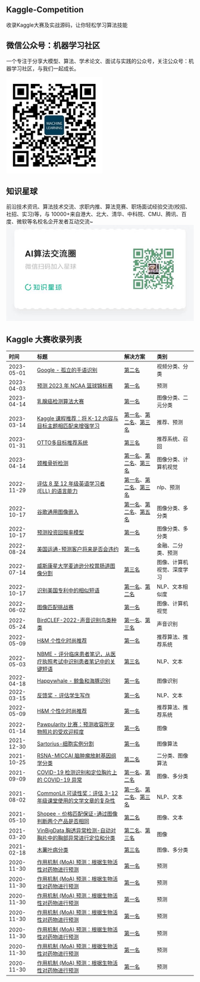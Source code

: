 ## Kaggle-Competition
收录Kaggle大赛及实战源码，让你轻松学习算法技能

## 微信公众号：机器学习社区

一个专注于分享大模型、算法、学术论文、面试与实践的公众号，关注公众号：机器学习社区，与我们一起成长。

![](https://github.com/ChenXi-code/Algorithm-Practice/blob/main/qrcode_for_gh_20ad92029419_258.jpg)

## 知识星球
前沿技术资讯、算法技术交流、求职内推、算法竞赛、职场面试经验交流(校招、社招、实习)等，与 10000+来自港大、北大、清华、中科院、CMU、腾讯、百度、微软等名校名企开发者互动交流~
![](https://github.com/ChenXi-code/Algorithm-Practice/blob/main/AI%E7%AE%97%E6%B3%95%E4%BA%A4%E6%B5%81%E5%9C%88.jpg)

## Kaggle 大赛收录列表

| 时间 | 标题 | 解决方案 | 类别 |
| :--------- | :------ | :------ | :------ |
| 2023-05-01  | [Google - 孤立的手语识别](https://www.kaggle.com/competitions/asl-signs) | [第二名](https://github.com/ffs333/2nd_place_GISLR) | 视频分类、分类 | 
| 2023-04-03 | [预测 2023 年 NCAA 篮球锦标赛](https://www.kaggle.com/competitions/march-machine-learning-mania-2023/overview/description) | [第一名](https://www.kaggle.com/code/rustyb/paris-madness-2023) | 预测 |
| 2023-04-14 | [乳腺癌检测算法大赛](https://www.kaggle.com/competitions/rsna-breast-cancer-detection/overview/description) | [第一名](https://github.com/dangnh0611/kaggle_rsna_breast_cancer) | 图像分类、二元分类 | 
| 2023-03-14 | [Kaggle 课程推荐：将 K-12 内容与目标主题相匹配来增强学习](https://www.kaggle.com/competitions/learning-equality-curriculum-recommendations/overview/description) | [第一名](https://github.com/aerdem4/curriculum-recommendations)、[第二名](https://github.com/KonradHabel/learning_equality)、[第三名](https://github.com/syzong/2023-Kaggle-LECR-Top3-TrainCode)| 推荐、预测| 
| 2023-01-31 | [OTTO多目标推荐系统](https://www.kaggle.com/competitions/otto-recommender-system/overview/description) | [第三名](https://github.com/cdeotte/Kaggle-OTTO-Comp) | 推荐系统、召回 | 
| 2023-04-14 | [颈椎骨折检测](https://www.kaggle.com/competitions/rsna-2022-cervical-spine-fracture-detection/overview/description) | [第一名](https://www.kaggle.com/competitions/rsna-2022-cervical-spine-fracture-detection/discussion/362787)、[第二名](https://github.com/ryanyuerong/RSNA2022RAWE)、[第三名](https://github.com/darraghdog/RSNA22) | 图像分类、计算机视觉 | 
| 2022-11-29 | [评估 8 至 12 年级英语学习者 (ELL) 的语言能力](https://www.kaggle.com/competitions/feedback-prize-english-language-learning/overview/description) | [第一名](https://github.com/rohitsingh02/kaggle-feedback-english-language-learning-1st-place-solution)、[第二名](https://github.com/chenghuige/Feedback-Prize---English-Language-Learning)、[第三名](https://github.com/amedprof/Feedback-Prize--English-Language-Learning) | nlp、预测 | 
| 2022-10-17 | [谷歌通用图像嵌入](https://www.kaggle.com/competitions/google-universal-image-embedding/overview/description) | [第一名](https://github.com/LouieShao/1st-Place-Solution-in-Google-Universal-Image-Embedding)、[第二名](https://github.com/XL-H/GUIE-2nd-Place-Solution)、[第五名](https://github.com/riron1206/kaggle-Google-Universal-Image-Embedding-Competition-5th-Place-Solution) | 图像分类、多分类 | 
| 2022-10-17 | [预测投资回报率模型](https://www.kaggle.com/competitions/ubiquant-market-prediction/overview/description) | [第一名](https://www.kaggle.com/competitions/ubiquant-market-prediction/discussion/338220) | 图像分类、多分类 | 
| 2022-08-24 | [美国运通-预测客户将来是否会违约](https://www.kaggle.com/competitions/amex-default-prediction/overview/description) | [第一名](https://github.com/jxzly/Kaggle-American-Express-Default-Prediction-1st-solution) | 金融、二分类、预测 | 
| 2022-07-14 | [威斯康星大学麦迪逊分校胃肠道图像分割](https://www.kaggle.com/competitions/uw-madison-gi-tract-image-segmentation/overview/description) | [第三名]( https://www.kaggle.com/code/hesene/3rd-place-winning-solution) | 图像、计算机视觉、深度学习 | 
| 2022-10-17 | [识别美国专利中的相似短语](https://www.kaggle.com/competitions/us-patent-phrase-to-phrase-matching/overview/description) | [第一名](https://github.com/chenghuige/US-Patent-Phrase-to-Phrase-Matching)、[第二名](https://www.kaggle.com/code/zzy990106/upppm-final) | NLP、文本相似度 | 
| 2022-06-02 | [图像匹配挑战赛](https://www.kaggle.com/competitions/google-universal-image-embedding/overview/description) | [第一名](https://www.kaggle.com/competitions/image-matching-challenge-2022/discussion/329131) | 图像、计算机视觉 | 
| 2022-05-24 | [BirdCLEF-2022-声音识别鸟类种类](https://www.kaggle.com/competitions/google-universal-image-embedding/overview/description) | [第一名](https://github.com/Selimonder/birdclef-2022)、[第三名](https://github.com/dazzle-me/birdclef-2022-3rd-place-solution) | 声音识别 | 
| 2022-05-09 | [H&M 个性化时尚推荐](https://www.kaggle.com/competitions/h-and-m-personalized-fashion-recommendations/overview/description) | [第一名](https://www.kaggle.com/competitions/h-and-m-personalized-fashion-recommendations/discussion/324070)| 推荐算法、推荐系统| 
| 2022-05-03 | [NBME - 评分临床患者笔记，从医疗执照考试中识别患者笔记中的关键短语](https://www.kaggle.com/competitions/nbme-score-clinical-patient-notes/overview/description) | [第三名](https://github.com/rbiswasfc/kaggle-nbme-3rd-place-solution)| NLP、文本| 
| 2022-04-18 | [Happywhale - 鲸鱼和海豚识别](https://www.kaggle.com/competitions/happy-whale-and-dolphin/overview/description) | [第一名](https://github.com/tyamaguchi17/kaggle-happywhale-1st-place-solution-charmq)| 图像识别| 
| 2022-03-15 | [反馈奖 - 评估学生写作](https://www.kaggle.com/competitions/feedback-prize-2021/overview/description) | [第一名](https://github.com/antmachineintelligence/Feedback_1st)| NLP、文本| 
| 2022-05-09 | [H&M 个性化时尚推荐](https://www.kaggle.com/competitions/h-and-m-personalized-fashion-recommendations/overview/description) | [第一名](https://www.kaggle.com/competitions/h-and-m-personalized-fashion-recommendations/discussion/324070)| 推荐算法、推荐系统| 
| 2022-01-14 | [Pawpularity 比赛：预测收容所宠物照片的受欢迎程度](https://www.kaggle.com/competitions/petfinder-pawpularity-score/overview/description) | [第一名](https://www.kaggle.com/competitions/petfinder-pawpularity-score/discussion/300938)| 图像| 
| 2021-12-30 | [Sartorius-细胞实例分割](https://www.kaggle.com/competitions/sartorius-cell-instance-segmentation/overview/description) | [第一名](https://github.com/tascj/kaggle-sartorius-cell-instance-segmentation-solution)| 图像算法| 
| 2021-10-25 | [RSNA-MICCAI 脑肿瘤放射基因组学分类](https://www.kaggle.com/competitions/rsna-miccai-brain-tumor-radiogenomic-classification/overview/description) | [第二名](https://github.com/minhnhatphan/rnsa21-cnn-lstm)| 二分类、图像算法| 
| 2021-09-09 | [COVID-19 检测识别和定位胸片上的 COVID-19 异常](https://www.kaggle.com/competitions/siim-covid19-detection/overview/description) | [第一名](https://github.com/dungnb1333/SIIM-COVID19-Detection)、[第二名](https://github.com/nvnnghia/siim2021)| 图像、多分类| 
| 2021-08-02 | [CommonLit 可读性奖：评估 3-12 年级课堂使用的文学文章的复杂性](https://www.kaggle.com/competitions/commonlitreadabilityprize/overview/description) | [第一名](https://github.com/mathislucka/kaggle_clrp_1st_place_solution)、[第二名](https://github.com/TakoiHirokazu/kaggle_commonLit_readability_prize)、[第三名](https://github.com/Danielhuxc/CLRP-solution)| NLP、文本| 
| 2021-05-10 | [Shopee - 价格匹配保证-通过图像判断两个产品是否相同](https://www.kaggle.com/competitions/shopee-product-matching/overview/description) | [第二名](https://www.kaggle.com/competitions/shopee-product-matching/discussion/238022)| 图像、文本| 
| 2021-03-20 | [VinBigData 胸透异常检测-自动对胸片中的胸部异常进行定位和分类](https://www.kaggle.com/competitions/vinbigdata-chest-xray-abnormalities-detection/overview/description) | [第二名](https://github.com/ZFTurbo/2nd-place-solution-for-VinBigData-Chest-X-ray-Abnormalities-Detection)、[第三名](https://github.com/Scu-sen/VinBigData-Chest-X-ray-Abnormalities-Detection)| 图像| 
| 2021-02-18 | [木薯叶病分类](https://www.kaggle.com/competitions/cassava-leaf-disease-classification/overview/description) | [第三名](https://github.com/TomYanabe/Cassava-Leaf-Disease-Classification)| 图像、多分类| 
| 2020-11-30 | [作用机制 (MoA) 预测：根据生物活性对药物进行预测](https://www.kaggle.com/competitions/lish-moa/overview/description) | [第一名](https://github.com/guitarmind/kaggle_moa_winner_hungry_for_gold)| 预测| 
| 2020-11-30 | [作用机制 (MoA) 预测：根据生物活性对药物进行预测](https://www.kaggle.com/competitions/lish-moa/overview/description) | [第一名](https://github.com/guitarmind/kaggle_moa_winner_hungry_for_gold)| 预测| 
| 2020-11-30 | [作用机制 (MoA) 预测：根据生物活性对药物进行预测](https://www.kaggle.com/competitions/lish-moa/overview/description) | [第一名](https://github.com/guitarmind/kaggle_moa_winner_hungry_for_gold)| 预测| 
| 2020-11-30 | [作用机制 (MoA) 预测：根据生物活性对药物进行预测](https://www.kaggle.com/competitions/lish-moa/overview/description) | [第一名](https://github.com/guitarmind/kaggle_moa_winner_hungry_for_gold)| 预测| 
| 2020-11-30 | [作用机制 (MoA) 预测：根据生物活性对药物进行预测](https://www.kaggle.com/competitions/lish-moa/overview/description) | [第一名](https://github.com/guitarmind/kaggle_moa_winner_hungry_for_gold)| 预测| 
| 2020-11-30 | [作用机制 (MoA) 预测：根据生物活性对药物进行预测](https://www.kaggle.com/competitions/lish-moa/overview/description) | [第一名](https://github.com/guitarmind/kaggle_moa_winner_hungry_for_gold)| 预测| 
| 2020-11-30 | [作用机制 (MoA) 预测：根据生物活性对药物进行预测](https://www.kaggle.com/competitions/lish-moa/overview/description) | [第一名](https://github.com/guitarmind/kaggle_moa_winner_hungry_for_gold)| 预测| 

